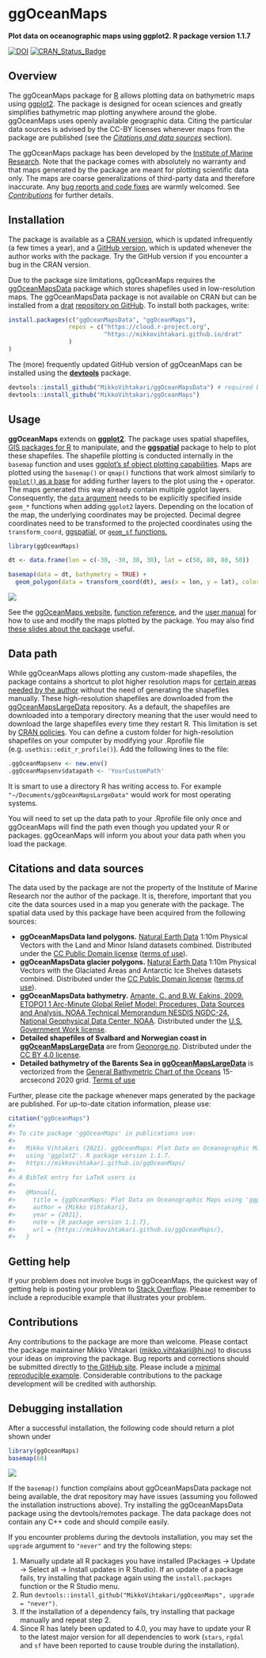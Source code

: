 
# ggOceanMaps

**Plot data on oceanographic maps using ggplot2. R package version
1.1.7**

[![DOI](https://zenodo.org/badge/254818056.svg)](https://zenodo.org/badge/latestdoi/254818056)
[![CRAN\_Status\_Badge](https://www.r-pkg.org/badges/version/ggOceanMaps)](https://cran.r-project.org/package=ggOceanMaps)

<!-- **Important information, June 2021:** ggplot2 and ggOceanMaps are now fully shifting to the [PROJ6/GDAL3 system](https://cran.r-project.org/web/packages/rgdal/vignettes/PROJ6_GDAL3.html). This means that old versions of the package, including all shapefiles, **may not work any longer**. Update your R to >=4.1, ggplot2 to >=3.3.4, ggOceanMapsData and ggOceanMaps to >=1.2, sf, sp, rgeos, raster packages, and delete all files inside your ggOceanMapsLargeData folder to make the package work again. Deeply sorry for the inconvenience :(  -->

## Overview

The ggOceanMaps package for [R](https://www.r-project.org/) allows
plotting data on bathymetric maps using
[ggplot2](https://ggplot2.tidyverse.org/reference). The package is
designed for ocean sciences and greatly simplifies bathymetric map
plotting anywhere around the globe. ggOceanMaps uses openly available
geographic data. Citing the particular data sources is advised by the
CC-BY licenses whenever maps from the package are published (see the
[*Citations and data sources*](#citations-and-data-sources) section).

The ggOceanMaps package has been developed by the [Institute of Marine
Research](https://www.hi.no/en). Note that the package comes with
absolutely no warranty and that maps generated by the package are meant
for plotting scientific data only. The maps are coarse generalizations
of third-party data and therefore inaccurate. Any [bug reports and code
fixes](https://github.com/MikkoVihtakari/ggOceanMaps/issues) are warmly
welcomed. See [*Contributions*](#contributions) for further details.

## Installation

The package is available as a [CRAN
version](https://CRAN.R-project.org/package=ggOceanMaps), which is
updated infrequently (a few times a year), and a [GitHub
version](https://github.com/MikkoVihtakari/ggOceanMaps), which is
updated whenever the author works with the package. Try the GitHub
version if you encounter a bug in the CRAN version.

Due to the package size limitations, ggOceanMaps requires the
[ggOceanMapsData](https://github.com/MikkoVihtakari/ggOceanMapsData)
package which stores shapefiles used in low-resolution maps. The
ggOceanMapsData package is not available on CRAN but can be installed
from a [drat](https://CRAN.R-project.org/package=drat) [repository on
GitHub](https://github.com/MikkoVihtakari/drat). To install both
packages, write:

``` r
install.packages(c("ggOceanMapsData", "ggOceanMaps"), 
                 repos = c("https://cloud.r-project.org",
                           "https://mikkovihtakari.github.io/drat"
                 )
)
```

The (more) frequently updated GitHub version of ggOceanMaps can be
installed using the
[**devtools**](https://cran.r-project.org/web/packages/devtools/index.html)
package.

``` r
devtools::install_github("MikkoVihtakari/ggOceanMapsData") # required by ggOceanMaps
devtools::install_github("MikkoVihtakari/ggOceanMaps")
```

## Usage

**ggOceanMaps** extends on
[**ggplot2**](http://ggplot2.tidyverse.org/reference/). The package uses
spatial shapefiles, [GIS packages for
R](https://cran.r-project.org/web/views/Spatial.html) to manipulate, and
the
[**ggspatial**](https://cran.r-project.org/web/packages/ggspatial/index.html)
package to help to plot these shapefiles. The shapefile plotting is
conducted internally in the `basemap` function and uses [ggplot’s sf
object plotting
capabilities](https://ggplot2.tidyverse.org/reference/ggsf.html). Maps
are plotted using the `basemap()` or `qmap()` functions that work almost
similarly to [`ggplot()` as a
base](https://ggplot2.tidyverse.org/reference/index.html) for adding
further layers to the plot using the `+` operator. The maps generated
this way already contain multiple ggplot layers. Consequently, the
[`data` argument](https://ggplot2.tidyverse.org/reference/ggplot.html)
needs to be explicitly specified inside `geom_*` functions when adding
`ggplot2` layers. Depending on the location of the map, the underlying
coordinates may be projected. Decimal degree coordinates need to be
transformed to the projected coordinates using the `transform_coord`,
[ggspatial](https://paleolimbot.github.io/ggspatial/), or [`geom_sf`
functions.](https://ggplot2.tidyverse.org/reference/ggsf.html)

``` r
library(ggOceanMaps)

dt <- data.frame(lon = c(-30, -30, 30, 30), lat = c(50, 80, 80, 50))

basemap(data = dt, bathymetry = TRUE) + 
  geom_polygon(data = transform_coord(dt), aes(x = lon, y = lat), color = "red", fill = NA)
```

![](man/figures/README-unnamed-chunk-5-1.png)<!-- -->

See the [ggOceanMaps
website](https://mikkovihtakari.github.io/ggOceanMaps/index.html),
[function
reference](https://mikkovihtakari.github.io/ggOceanMaps/reference/index.html),
and the [user
manual](https://mikkovihtakari.github.io/ggOceanMaps/articles/ggOceanMaps.html)
for how to use and modify the maps plotted by the package. You may also
find [these slides about the
package](https://aen-r-workshop.github.io/4-ggOceanMaps/ggOceanMaps_workshop.html#1)
useful.

## Data path

While ggOceanMaps allows plotting any custom-made shapefiles, the
package contains a shortcut to plot higher resolution maps for [certain
areas needed by the
author](https://github.com/MikkoVihtakari/ggOceanMapsLargeData/tree/master/data)
without the need of generating the shapefiles manually. These
high-resolution shapefiles are downloaded from the
[ggOceanMapsLargeData](https://github.com/MikkoVihtakari/ggOceanMapsLargeData)
repository. As a default, the shapefiles are downloaded into a temporary
directory meaning that the user would need to download the large
shapefiles every time they restart R. This limitation is set by [CRAN
policies](https://cran.r-project.org/web/packages/policies.html). You
can define a custom folder for high-resolution shapefiles on your
computer by modifying your .Rprofile file
(e.g. `usethis::edit_r_profile()`). Add the following lines to the file:

``` r
.ggOceanMapsenv <- new.env()
.ggOceanMapsenv$datapath <- 'YourCustomPath'
```

It is smart to use a directory R has writing access to. For example
`"~/Documents/ggOceanMapsLargeData"` would work for most operating
systems.

You will need to set up the data path to your .Rprofile file only once
and ggOceanMaps will find the path even though you updated your R or
packages. ggOceanMaps will inform you about your data path when you load
the package.

## Citations and data sources

The data used by the package are not the property of the Institute of
Marine Research nor the author of the package. It is, therefore,
important that you cite the data sources used in a map you generate with
the package. The spatial data used by this package have been acquired
from the following sources:

-   **ggOceanMapsData land polygons.** [Natural Earth
    Data](https://www.naturalearthdata.com/downloads/10m-physical-vectors/)
    1:10m Physical Vectors with the Land and Minor Island datasets
    combined. Distributed under the [CC Public Domain
    license](https://creativecommons.org/publicdomain/) ([terms of
    use](https://www.naturalearthdata.com/about/terms-of-use/)).
-   **ggOceanMapsData glacier polygons.** [Natural Earth
    Data](https://www.naturalearthdata.com/downloads/10m-physical-vectors/)
    1:10m Physical Vectors with the Glaciated Areas and Antarctic Ice
    Shelves datasets combined. Distributed under the [CC Public Domain
    license](https://creativecommons.org/publicdomain/) ([terms of
    use](https://www.naturalearthdata.com/about/terms-of-use/)).
-   **ggOceanMapsData bathymetry.** [Amante, C. and B.W. Eakins, 2009.
    ETOPO1 1 Arc-Minute Global Relief Model: Procedures, Data Sources
    and Analysis. NOAA Technical Memorandum NESDIS NGDC-24. National
    Geophysical Data Center,
    NOAA](https://www.ngdc.noaa.gov/mgg/global/relief/ETOPO1/docs/ETOPO1.pdf).
    Distributed under the [U.S. Government Work
    license](https://www.usa.gov/government-works).
-   **Detailed shapefiles of Svalbard and Norwegian coast in
    [ggOceanMapsLargeData](https://github.com/MikkoVihtakari/ggOceanMapsLargeData)**
    are from [Geonorge.no](https://www.geonorge.no/). Distributed under
    the [CC BY 4.0
    license](https://creativecommons.org/licenses/by/4.0/).
-   **Detailed bathymetry of the Barents Sea in
    [ggOceanMapsLargeData](https://github.com/MikkoVihtakari/ggOceanMapsLargeData)**
    is vectorized from the [General Bathymetric Chart of the
    Oceans](https://www.gebco.net/data_and_products/gridded_bathymetry_data/)
    15-arcsecond 2020 grid. [Terms of
    use](https://www.gebco.net/data_and_products/gridded_bathymetry_data/gebco_2019/grid_terms_of_use.html)

Further, please cite the package whenever maps generated by the package
are published. For up-to-date citation information, please use:

``` r
citation("ggOceanMaps")
#> 
#> To cite package 'ggOceanMaps' in publications use:
#> 
#>   Mikko Vihtakari (2021). ggOceanMaps: Plot Data on Oceanographic Maps
#>   using 'ggplot2'. R package version 1.1.7.
#>   https://mikkovihtakari.github.io/ggOceanMaps/
#> 
#> A BibTeX entry for LaTeX users is
#> 
#>   @Manual{,
#>     title = {ggOceanMaps: Plot Data on Oceanographic Maps using 'ggplot2'},
#>     author = {Mikko Vihtakari},
#>     year = {2021},
#>     note = {R package version 1.1.7},
#>     url = {https://mikkovihtakari.github.io/ggOceanMaps/},
#>   }
```

## Getting help

If your problem does not involve bugs in ggOceanMaps, the quickest way
of getting help is posting your problem to [Stack
Overflow](https://stackoverflow.com/questions/tagged/r). Please remember
to include a reproducible example that illustrates your problem.

## Contributions

Any contributions to the package are more than welcome. Please contact
the package maintainer Mikko Vihtakari (<mikko.vihtakari@hi.no>) to
discuss your ideas on improving the package. Bug reports and corrections
should be submitted directly to [the GitHub
site](https://github.com/MikkoVihtakari/ggOceanMaps/issues). Please
include a [minimal reproducible
example](https://en.wikipedia.org/wiki/Minimal_working_example).
Considerable contributions to the package development will be credited
with authorship.

## Debugging installation

After a successful installation, the following code should return a plot
shown under

``` r
library(ggOceanMaps)
basemap(60)
```

![](man/figures/README-unnamed-chunk-8-1.png)<!-- -->

If the `basemap()` function complains about ggOceanMapsData package not
being available, the drat repository may have issues (assuming you
followed the installation instructions above). Try installing the
ggOceanMapsData package using the devtools/remotes package. The data
package does not contain any C++ code and should compile easily.

If you encounter problems during the devtools installation, you may set
the `upgrade` argument to `"never"` and try the following steps:

1.  Manually update all R packages you have installed (Packages -&gt;
    Update -&gt; Select all -&gt; Install updates in R Studio). If an
    update of a package fails, try installing that package again using
    the `install.packages` function or the R Studio menu.
2.  Run
    `devtools::install_github("MikkoVihtakari/ggOceanMaps", upgrade = "never")`.
3.  If the installation of a dependency fails, try installing that
    package manually and repeat step 2.
4.  Since R has lately been updated to 4.0, you may have to update your
    R to the latest major version for all dependencies to work (`stars`,
    `rgdal` and `sf` have been reported to cause trouble during the
    installation).
